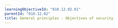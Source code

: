 ```yaml
---
learningObjectiveId: "010.12.02.01"
parentId: "010.12.02"
title: General principles - Objectives of security
---
```

